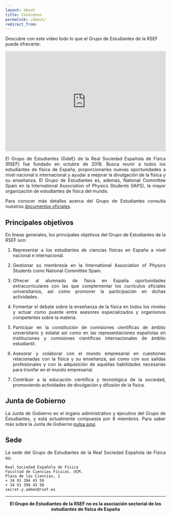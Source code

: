 ```yaml
---
layout: about
title: Conócenos
permalink: /about/
redirect_from:
---
```


<!-- <img class="materialboxed" data-caption="Foto de todos los participantes en el ICPS 2019 en Colonia, por Stefano Ugliano" width="100%" src="{{ site.url }}/img/about/ICPS2019_Group_Photo_Stefano_Ugliano.jpg"> -->

Descubre con este vídeo todo lo que el Grupo de Estudiantes de la RSEF puede ofrecerte:

<div class="section">
  <div class="row">
    <div class="col 12 offset-4 s8 offset-s2">
      <center><iframe width="100%" height="315" src="https://www.youtube.com/embed/B327Xucbb30?rel=0" frameborder="0" allow="autoplay; encrypted-media" allowfullscreen></iframe></center>
    </div>
  </div>
</div>

<p style="text-align: justify">
El Grupo de Estudiantes (GdeE) de la Real Sociedad Española de Física (RSEF) fue fundado en octubre de 2018. Busca reunir a todos los estudiantes de física de España, proporcionarles nuevas oportunidades a nivel nacional e internacional y ayudar a mejorar la divulgación de la física y su enseñanza. El Grupo de Estudiantes es, además, National Committee Spain en la International Association of Physics Students (IAPS), la mayor organización de estudiantes de física del mundo.
</p>

<!-- <center><iframe width="560" height="315" src="https://www.youtube.com/embed/LNLHu74EysY?rel=0" frameborder="0" allow="autoplay; encrypted-media" allowfullscreen></iframe></center> -->

<p style="text-align: justify">
  Para conocer más detalles acerca del Grupo de Estudiantes consulta nuestros <a href="/documentos/">documentos oficiales</a>.
</p>

## Principales objetivos

<p style='text-align: justify;'>
  En líneas generales, los principales objetivos del Grupo de Estudiantes de la RSEF son:
</p>

1. <p style='text-align: justify;'>Representar a los estudiantes de ciencias físicas en España a nivel nacional e internacional.</p>
2. <p style='text-align: justify;'>Gestionar su membresía en la International Association of Physics Students como National Committee Spain.</p>
3. <p style='text-align: justify;'>Ofrecer al alumnado de física en España oportunidades extracurriculares con las que complementar los currículos oficiales universitarios, así como promover la participación en dichas actividades.</p>
4. <p style='text-align: justify;'>Fomentar el debate sobre la enseñanza de la física en todos los niveles y actuar como puente entre asesores especializados y organismos competentes sobre la materia.</p>
5. <p style='text-align: justify;'>Participar en la constitución de comisiones científicas de ámbito universitario y estatal así como en las representaciones españolas en instituciones y comisiones científicas internacionales de ámbito estudiantil.</p>
6. <p style='text-align: justify;'>Asesorar y colaborar con el mundo empresarial en cuestiones relacionadas con la física y su enseñanza, así como con sus salidas profesionales y con la adquisición de aquellas habilidades necesarias para triunfar en el mundo empresarial.</p>
7. <p style='text-align: justify;'>Contribuir a la educación científica y tecnológica de la sociedad, promoviendo actividades de divulgación y difusión de la física.</p>

## Junta de Gobierno

<p style='text-align: justify;'>La Junta de Gobierno es el órgano administrativo y ejecutivo del Grupo de Estudiantes, y está actualmente compuesta por 8 miembros. Para saber más sobre la Junta de Gobierno <a href="/junta-de-gobierno/">pulsa aquí</a>.</p>

<!-- ## Delegaciones Universitarias

El Grupo de Estudiantes de la RSEF se organiza en Delegaciones Universitarias, dirigidas por la Junta de Gobierno. La lista de las Delegaciones Universitarias se puede encontrar <a href="/delegaciones/">aquí</a>. -->


## Sede

<p style='text-align: justify;'>La sede del Grupo de Estudiantes de la Real Sociedad Española de Física es:</p>

    Real Sociedad Española de Física
    Facultad de Ciencias Físicas. UCM.
    Plaza de las Ciencias, 1
    + 34 91 394 43 59
    + 34 91 394 43 50
    secret.y.admon@rsef.es

---

<center><strong>El Grupo de Estudiantes de la RSEF no es la asociación sectorial de los estudiantes de física de España</strong></center>
